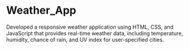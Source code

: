 # Weather_App
Developed a responsive weather application using HTML, CSS, and JavaScript that provides real-time weather data, including temperature, humidity, chance of rain, and UV index for user-specified cities.

